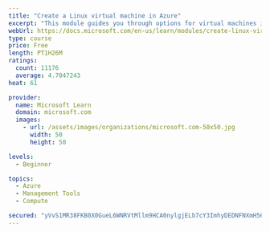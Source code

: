 ```yaml
---
title: "Create a Linux virtual machine in Azure"
excerpt: "This module guides you through options for virtual machines in Azure, creating and connecting a Linux virtual machine, and configuring your network settings."
webUrl: https://docs.microsoft.com/en-us/learn/modules/create-linux-virtual-machine-in-azure/
type: course
price: Free
length: PT1H26M
ratings:
  count: 11176
  average: 4.7047243
heat: 61

provider:
  name: Microsoft Learn
  domain: microsoft.com
  images:
    - url: /assets/images/organizations/microsoft.com-50x50.jpg
      width: 50
      height: 50

levels:
  - Beginner

topics:
  - Azure
  - Management Tools
  - Compute

secured: "yVvS1MR38FKB0X0GueL6WNRVtMllm9HCA0nylgjELb7cY3ImhyDEDNFNXmH56sw37wHuQyZWRP0Q+2mS7Ob7UzGhz3qgjtPIdgWjLyeu4ntMQe2BHOeVOpBxhlo1VsNSHWsvK2RbhKqOenH9b0DYhWxnblM8oDSxNQ2iWvwGXlKrWsv6hPtgkxpuvLentEhAOmh3qmosdtR2wVzbQZy5WScCKzZOdhi98vWjDIprsFaGSH2Zhposu3k1EypXPQPJZ4MFnjpa0p+rWZHqpkefr+5HtK74jueYl91DdcGjv/eltJMcRt/2iPYbrWlBhfApFk1HEYcBZi4L3EGzlFyTSrlMyof8nKMvKjIgXhJXkLbzDS3rT+dcxx3So81luFzWrPQpEZm7alDBJtE5EKnXSwljbs5e6YbdoOzac/+b8lg=;1vZ54KqnYbOhKw+H/2CFPA=="
---
```


